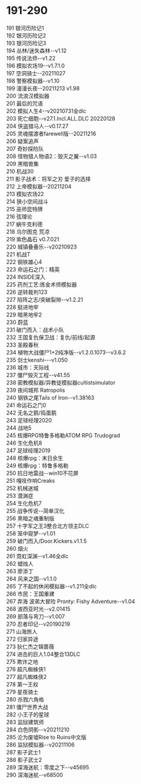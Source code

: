 # 191-290
191	银河历险记1<br> 
192	银河历险记2<br> 
193	银河历险记3<br> 
194	丛林/迷失森林--v1.12<br> 
195	传说法师--v1.22<br> 
196	模拟农场19--v1.7.1.0<br> 
197	空洞骑士--20211027<br> 
198	警察模拟器--v1.10<br> 
199	漫漫长夜--20211213 v1.98<br> 
200	流浪汉模拟器<br> 
201	最后的咒语<br> 
202	模拟人生4--v20210731全dlc<br> 
203	死亡细胞--v27.1.Incl.ALL.DLC 20220128<br> 
204	侠盗猎马人--v0.17.27<br> 
205	灵魂摆渡者farewell版--20211216<br> 
206	疑案追声<br> 
207	奇妙探险队<br> 
208	怪物猎人物语2：毁灭之翼--v1.03<br> 
209	黑暗兽集<br> 
210	机战30<br> 
211	影子战术：将军之刃 爱子的选择<br> 
212	上帝模拟器--20211204<br> 
213	模拟农场22<br> 
214	狭小空间战斗<br> 
215	巫师昆特牌<br> 
216	弦理论<br> 
217	蜗牛克利德<br> 
218	乌尔图克 荒凉<br> 
219	紫色晶石 v0.7.021<br> 
220	城镇叠叠乐--v20210923<br> 
221	机战T<br> 
222	钢铁雄心4<br> 
223	命运石之门：精英<br> 
224	INSIDE深入<br> 
225	药剂工艺:炼金术师模拟器<br> 
226	逆转裁判123<br> 
227	陷阵之志/突破裂隙--v1.2.21<br> 
228	挺进地牢<br> 
229	暗黑地牢2<br> 
230	蔚蓝<br> 
231	破门而入：战术小队<br> 
232	王国复仇保卫战：复仇/前线/起源<br> 
233	圣殿春秋<br> 
234	植物大战僵尸1+2纯净版--v1.2.0.1073--v3.6.2<br> 
235	剑士kenshi---v1.050<br> 
236	城市：天际线<br> 
237	僵尸毁灭工程--v41.55<br> 
238	密教模拟器/异教徒模拟器cultistsimulator<br> 
239	夜间城邦 Ratropolis<br> 
240	钢铁之尾Tails of Iron--v1.38163<br> 
241	命运石之门0<br> 
242	无名之鹅/捣蛋鹅<br> 
243	足球经理2020<br> 
244	战地5<br> 
245	核爆RPG特鲁多格勒ATOM RPG Trudograd<br> 
246	生化危机8<br> 
247	足球经理2019<br> 
248	核爆rpg：末日余生<br> 
249	核爆rpg：特鲁多格勒<br> 
250	抗日地雷战--win10不花屏<br> 
251	嘎吱作响Creaks<br> 
252	机械迷城<br> 
253	潜渊症<br> 
254	生化危机7<br> 
255	战争传说--简单汉化<br> 
256	黑暗之魂重制版<br> 
257	十字军之王3整合北方领主DLC<br> 
258	笼中窥梦--v1.01<br> 
259	破门而入/Door.Kickers.v1.1.5<br> 
260	烟火<br> 
261	霓虹深渊--v1.46全dlc<br> 
262	蜡烛人<br> 
263	廖添丁<br> 
264	风来之国--v1.1.0<br> 
265	了不起的休闲模拟器--v1.211全dlc<br> 
266	市民：王国重建<br> 
267	弃海 波弟大冒险 Pronty: Fishy Adventure--v1.04<br> 
268	波西亚时光--v2.01415<br> 
269	部落与弯刀--v1.007<br> 
270	忍者印记--v20190219<br> 
271	山海旅人<br> 
272	归家异途<br> 
273	狄仁杰之锦蔷薇<br> 
274	进击的巨人1.04整合13DLC<br> 
275	欺诈之地<br> 
276	超凡蜘蛛侠1<br> 
277	超凡蜘蛛侠2<br> 
278	第一王权<br> 
279	星夜骑士<br> 
280	杀戮六角格<br> 
281	僵尸世界大战<br> 
282	小王子的星球<br> 
283	监狱建筑师<br> 
284	白色阴影--v20211210<br> 
285	沦为废墟Rise to Ruins中文版<br> 
286	监狱模拟器--v20211106<br> 
287	影子武士1<br> 
288	影子武士2<br> 
289	深海迷航：零度之下--v45695<br> 
290	深海迷航--v68500<br> 